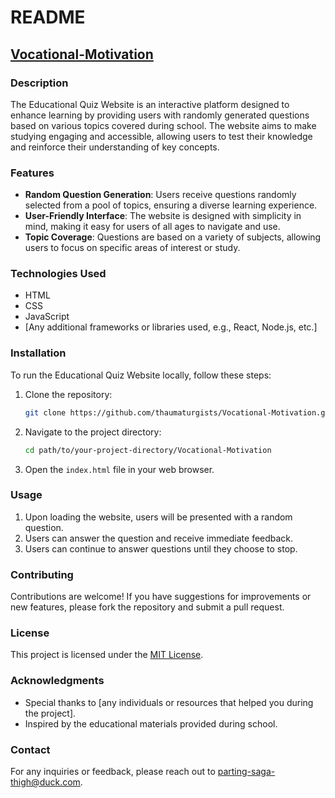 # README

## [Vocational-Motivation](https://thaumaturgists.github.io/Vocational-Motivation/)

### Description
The Educational Quiz Website is an interactive platform designed to enhance learning by providing users with randomly generated questions based on various topics covered during school. The website aims to make studying engaging and accessible, allowing users to test their knowledge and reinforce their understanding of key concepts.

### Features
- **Random Question Generation**: Users receive questions randomly selected from a pool of topics, ensuring a diverse learning experience.
- **User-Friendly Interface**: The website is designed with simplicity in mind, making it easy for users of all ages to navigate and use.
- **Topic Coverage**: Questions are based on a variety of subjects, allowing users to focus on specific areas of interest or study.

### Technologies Used
- HTML
- CSS
- JavaScript
- [Any additional frameworks or libraries used, e.g., React, Node.js, etc.]

### Installation
To run the Educational Quiz Website locally, follow these steps:

1. Clone the repository:
   ```bash
   git clone https://github.com/thaumaturgists/Vocational-Motivation.git
   ```

2. Navigate to the project directory:
   ```bash
   cd path/to/your-project-directory/Vocational-Motivation
   ```

3. Open the `index.html` file in your web browser.

### Usage
1. Upon loading the website, users will be presented with a random question.
2. Users can answer the question and receive immediate feedback.
3. Users can continue to answer questions until they choose to stop.

### Contributing
Contributions are welcome! If you have suggestions for improvements or new features, please fork the repository and submit a pull request.

### License
This project is licensed under the [MIT License](LICENSE).

### Acknowledgments
- Special thanks to [any individuals or resources that helped you during the project].
- Inspired by the educational materials provided during school.

### Contact
For any inquiries or feedback, please reach out to parting-saga-thigh@duck.com.